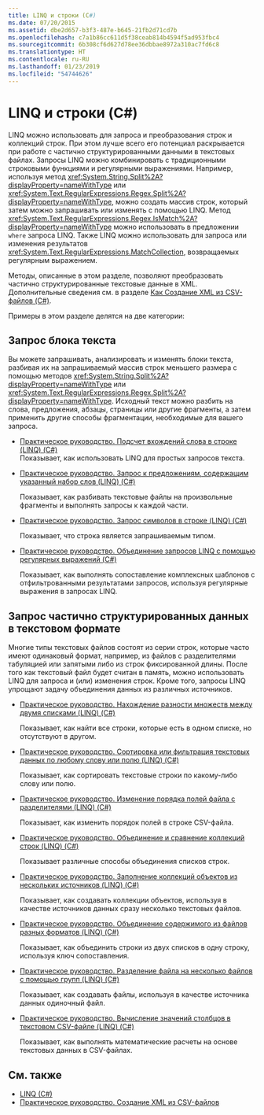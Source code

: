 ```yaml
---
title: LINQ и строки (C#)
ms.date: 07/20/2015
ms.assetid: dbe2d657-b3f3-487e-b645-21fb2d71cd7b
ms.openlocfilehash: c7a1b86cc611d5f38ceab814b4594f5ad953fbc4
ms.sourcegitcommit: 6b308cf6d627d78ee36dbbae8972a310ac7fd6c8
ms.translationtype: HT
ms.contentlocale: ru-RU
ms.lasthandoff: 01/23/2019
ms.locfileid: "54744626"
---
```

# <a name="linq-and-strings-c"></a>LINQ и строки (C#)

LINQ можно использовать для запроса и преобразования строк и коллекций строк. При этом лучше всего его потенциал раскрывается при работе с частично структурированными данными в текстовых файлах. Запросы LINQ можно комбинировать с традиционными строковыми функциями и регулярными выражениями. Например, используя метод <xref:System.String.Split%2A?displayProperty=nameWithType> или <xref:System.Text.RegularExpressions.Regex.Split%2A?displayProperty=nameWithType>, можно создать массив строк, который затем можно запрашивать или изменять с помощью LINQ. Метод <xref:System.Text.RegularExpressions.Regex.IsMatch%2A?displayProperty=nameWithType> можно использовать в предложении `where` запроса LINQ. Также LINQ можно использовать для запроса или изменения результатов <xref:System.Text.RegularExpressions.MatchCollection>, возвращаемых регулярным выражением.

Методы, описанные в этом разделе, позволяют преобразовать частично структурированные текстовые данные в XML. Дополнительные сведения см. в разделе [Как Создание XML из CSV-файлов (C#)](how-to-generate-xml-from-csv-files.md).

Примеры в этом разделе делятся на две категории:

## <a name="querying-a-block-of-text"></a>Запрос блока текста

Вы можете запрашивать, анализировать и изменять блоки текста, разбивая их на запрашиваемый массив строк меньшего размера с помощью методов <xref:System.String.Split%2A?displayProperty=nameWithType> или <xref:System.Text.RegularExpressions.Regex.Split%2A?displayProperty=nameWithType>. Исходный текст можно разбить на слова, предложения, абзацы, страницы или другие фрагменты, а затем применить другие способы фрагментации, необходимые для вашего запроса.

- [Практическое руководство. Подсчет вхождений слова в строке (LINQ) (C#)](how-to-count-occurrences-of-a-word-in-a-string-linq.md)  
  Показывает, как использовать LINQ для простых запросов текста.

- [Практическое руководство. Запрос к предложениям, содержащим указанный набор слов (LINQ) (C#)](how-to-query-for-sentences-that-contain-a-specified-set-of-words-linq.md)

  Показывает, как разбивать текстовые файлы на произвольные фрагменты и выполнять запросы к каждой части.

- [Практическое руководство. Запрос символов в строке (LINQ) (C#)](how-to-query-for-characters-in-a-string-linq.md)

  Показывает, что строка является запрашиваемым типом.

- [Практическое руководство. Объединение запросов LINQ с помощью регулярных выражений (C#)](how-to-combine-linq-queries-with-regular-expressions.md)

  Показывает, как выполнять сопоставление комплексных шаблонов с отфильтрованными результатами запросов, используя регулярные выражения в запросах LINQ.

## <a name="querying-semi-structured-data-in-text-format"></a>Запрос частично структурированных данных в текстовом формате

Многие типы текстовых файлов состоят из серии строк, которые часто имеют одинаковый формат, например, из файлов с разделителями табуляцией или запятыми либо из строк фиксированной длины. После того как текстовый файл будет считан в память, можно использовать LINQ для запроса и (или) изменения строк. Кроме того, запросы LINQ упрощают задачу объединения данных из различных источников.

- [Практическое руководство. Нахождение разности множеств между двумя списками (LINQ) (C#)](how-to-find-the-set-difference-between-two-lists-linq.md)

  Показывает, как найти все строки, которые есть в одном списке, но отсутствуют в другом.

- [Практическое руководство. Сортировка или фильтрация текстовых данных по любому слову или полю (LINQ) (C#)](how-to-sort-or-filter-text-data-by-any-word-or-field-linq.md)

  Показывает, как сортировать текстовые строки по какому-либо слову или полю.

- [Практическое руководство. Изменение порядка полей файла с разделителями (LINQ) (C#)](how-to-reorder-the-fields-of-a-delimited-file-linq.md)

  Показывает, как изменить порядок полей в строке CSV-файла.

- [Практическое руководство. Объединение и сравнение коллекций строк (LINQ) (C#)](how-to-combine-and-compare-string-collections-linq.md)

  Показывает различные способы объединения списков строк.

- [Практическое руководство. Заполнение коллекций объектов из нескольких источников (LINQ) (C#)](how-to-populate-object-collections-from-multiple-sources-linq.md)

  Показывает, как создавать коллекции объектов, используя в качестве источников данных сразу несколько текстовых файлов.

- [Практическое руководство. Объединение содержимого из файлов разных форматов (LINQ) (C#)](how-to-join-content-from-dissimilar-files-linq.md)
  
  Показывает, как объединить строки из двух списков в одну строку, используя ключ сопоставления.

- [Практическое руководство. Разделение файла на несколько файлов с помощью групп (LINQ) (C#)](how-to-split-a-file-into-many-files-by-using-groups-linq.md)
  
  Показывает, как создавать файлы, используя в качестве источника данных одиночный файл.

- [Практическое руководство. Вычисление значений столбцов в текстовом CSV-файле (LINQ) (C#)](how-to-compute-column-values-in-a-csv-text-file-linq.md)
  
  Показывает, как выполнять математические расчеты на основе текстовых данных в CSV-файлах.

## <a name="see-also"></a>См. также

- [LINQ (C#)](index.md)
- [Практическое руководство. Создание XML из CSV-файлов](how-to-generate-xml-from-csv-files.md)
